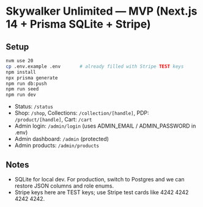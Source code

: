 # Skywalker Unlimited — MVP (Next.js 14 + Prisma SQLite + Stripe)

## Setup
```bash
nvm use 20
cp .env.example .env       # already filled with Stripe TEST keys
npm install
npx prisma generate
npm run db:push
npm run seed
npm run dev
```

- Status: `/status`
- Shop: `/shop`, Collections: `/collection/[handle]`, PDP: `/product/[handle]`, Cart: `/cart`
- Admin login: `/admin/login` (uses ADMIN_EMAIL / ADMIN_PASSWORD in .env)
- Admin dashboard: `/admin` (protected)
- Admin products: `/admin/products`

## Notes
- SQLite for local dev. For production, switch to Postgres and we can restore JSON columns and role enums.
- Stripe keys here are TEST keys; use Stripe test cards like 4242 4242 4242 4242.
